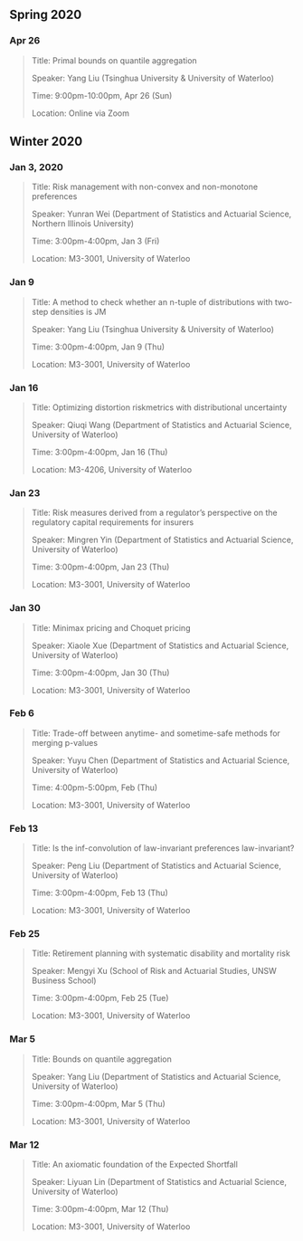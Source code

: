 ## Spring 2020

### Apr 26

> Title: Primal bounds on quantile aggregation
>
> Speaker: Yang Liu (Tsinghua University & University of Waterloo)
>
> Time: 9:00pm-10:00pm, Apr 26 (Sun)
>
> Location: Online via Zoom

## Winter 2020


### Jan 3, 2020

> Title: Risk management with non-convex and non-monotone preferences
> 
> Speaker: Yunran Wei (Department of Statistics and Actuarial Science, Northern Illinois University) 
> 
> Time: 3:00pm-4:00pm, Jan 3 (Fri)
> 
> Location: M3-3001, University of Waterloo

### Jan 9

> Title: A method to check whether an n-tuple of distributions with two-step densities is JM
> 
> Speaker: Yang Liu (Tsinghua University & University of Waterloo)
>
> Time: 3:00pm-4:00pm, Jan 9 (Thu)
> 
> Location: M3-3001, University of Waterloo


### Jan 16

> Title: Optimizing distortion riskmetrics with distributional uncertainty
> 
> Speaker: Qiuqi Wang (Department of Statistics and Actuarial Science, University of Waterloo)
> 
> Time: 3:00pm-4:00pm, Jan 16 (Thu)
> 
> Location: M3-4206, University of Waterloo


### Jan 23

> Title: Risk measures derived from a regulator’s perspective on the regulatory capital requirements for insurers
>
> Speaker: Mingren Yin (Department of Statistics and Actuarial Science, University of Waterloo)
>
> Time: 3:00pm-4:00pm, Jan 23 (Thu)
> 
> Location: M3-3001, University of Waterloo 

### Jan 30 

> Title: Minimax pricing and Choquet pricing
>
> Speaker: Xiaole Xue (Department of Statistics and Actuarial Science, University of Waterloo)
> 
> Time: 3:00pm-4:00pm, Jan 30 (Thu)
>
> Location: M3-3001, University of Waterloo



### Feb 6

> Title: Trade-off between anytime- and sometime-safe methods for merging p-values
>
> Speaker: Yuyu Chen (Department of Statistics and Actuarial Science, University of Waterloo)
>
> Time: 4:00pm-5:00pm, Feb (Thu)
>
> Location: M3-3001, University of Waterloo
 
### Feb 13

> Title: Is the inf-convolution of law-invariant preferences law-invariant?
>
> Speaker: Peng Liu (Department of Statistics and Actuarial Science, University of Waterloo)
>
> Time: 3:00pm-4:00pm, Feb 13 (Thu)
> 
> Location: M3-3001, University of Waterloo
 

### Feb 25

> Title: Retirement planning with systematic disability and mortality risk
>
> Speaker: Mengyi Xu (School of Risk and Actuarial Studies, UNSW Business School)
>
> Time: 3:00pm-4:00pm, Feb 25 (Tue) 
>
> Location: M3-3001, University of Waterloo


### Mar 5

> Title: Bounds on quantile aggregation
>
> Speaker: Yang Liu (Department of Statistics and Actuarial Science, University of Waterloo)
>
> Time: 3:00pm-4:00pm, Mar 5 (Thu)
> 
> Location: M3-3001, University of Waterloo


### Mar 12

> Title: An axiomatic foundation of the Expected Shortfall
>
> Speaker: Liyuan Lin (Department of Statistics and Actuarial Science, University of Waterloo)
>
> Time: 3:00pm-4:00pm, Mar 12 (Thu)
>
> Location: M3-3001, University of Waterloo

